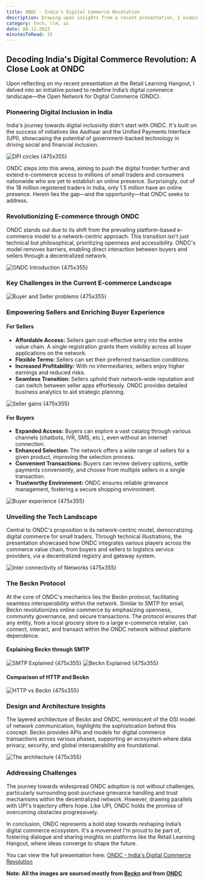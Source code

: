 ```yaml
---
title: ONDC - India's Digital Commerce Revolution
description: Drawing upon insights from a recent presentation, I examine ONDC's potential to bridge the digital divide, its network-centric model, and the collaborative push towards a more inclusive digital marketplace.
category: tech, llm, ai
date: 08-12-2023
minutesToRead: 15
---
```


## Decoding India's Digital Commerce Revolution: A Close Look at ONDC

Upon reflecting on my recent presentation at the Retail Learning Hangout, I delved into an initiative poised to redefine India’s digital commerce landscape—the Open Network for Digital Commerce (ONDC).

### Pioneering Digital Inclusion in India

India's journey towards digital inclusivity didn't start with ONDC. It's built on the success of initiatives like Aadhaar and the Unified Payments Interface (UPI), showcasing the potential of government-backed technology in driving social and financial inclusion. 

![DPI circles {475x355}](/assets/posts/images/ondc/01-dpi-circle.jpg "DPI circles")

ONDC steps into this arena, aiming to push the digital frontier further and extend e-commerce access to millions of small traders and consumers nationwide who are yet to establish an online presence. Surprisingly, out of the 18 million registered traders in India, only 1.5 million have an online presence. Herein lies the gap—and the opportunity—that ONDC seeks to address.

### Revolutionizing E-commerce through ONDC

ONDC stands out due to its shift from the prevailing platform-based e-commerce model to a network-centric approach. This transition isn't just technical but philosophical, prioritizing openness and accessibility. ONDC's model removes barriers, enabling direct interaction between buyers and sellers through a decentralized network.

![ONDC Introduction {475x355}](/assets/posts/images/ondc/02-ondc-intro.jpg "ONDC Introduction")

### Key Challenges in the Current E-commerce Landscape

![Buyer and Seller problems {475x355}](/assets/posts/images/ondc/03-problem-statement.jpg "Buyer and Seller problems")

### Empowering Sellers and Enriching Buyer Experience

#### For Sellers

- **Affordable Access:** Sellers gain cost-effective entry into the entire value chain. A single registration grants them visibility across all buyer applications on the network.
- **Flexible Terms:** Sellers can set their preferred transaction conditions.
- **Increased Profitability:** With no intermediaries, sellers enjoy higher earnings and reduced risks.
- **Seamless Transition:** Sellers uphold their network-wide reputation and can switch between seller apps effortlessly. ONDC provides detailed business analytics to aid strategic planning.

![Seller gains {475x355}](/assets/posts/images/ondc/06-seller.jpg "Seller gains")

#### For Buyers

- **Expanded Access:** Buyers can explore a vast catalog through various channels (chatbots, IVR, SMS, etc.), even without an internet connection.
- **Enhanced Selection:** The network offers a wide range of sellers for a given product, improving the selection process.
- **Convenient Transactions:** Buyers can review delivery options, settle payments conveniently, and choose from multiple sellers in a single transaction.
- **Trustworthy Environment:** ONDC ensures reliable grievance management, fostering a secure shopping environment.

![Buyer experience {475x355}](/assets/posts/images/ondc/05-buyer.jpg "Buyer experience")

### Unveiling the Tech Landscape

Central to ONDC's proposition is its network-centric model, democratizing digital commerce for small traders. Through technical illustrations, the presentation showcased how ONDC integrates various players across the commerce value chain, from buyers and sellers to logistics service providers, via a decentralized registry and gateway system.

![Inter connectivity of Networks {475x355}](/assets/posts/images/ondc/07-a-inter-connectivity.jpg "Tech Landscape")

### The Beckn Protocol

At the core of ONDC's mechanics lies the Beckn protocol, facilitating seamless interoperability within the network. Similar to SMTP for email, Beckn revolutionizes online commerce by emphasizing openness, community governance, and secure transactions. The protocol ensures that any entity, from a local grocery store to a large e-commerce retailer, can connect, interact, and transact within the ONDC network without platform dependence.

#### Explaining Beckn through SMTP

![SMTP Explained {475x355}](/assets/posts/images/ondc/08-smtp-01.jpg "SMTP Explained")
![Beckn Explained {475x355}](/assets/posts/images/ondc/09-beckn-01.jpg "Beckn explained")

#### Comparison of HTTP and Beckn

![HTTP vs Beckn {475x355}](/assets/posts/images/ondc/10-beckn.jpg "HTTP vs Beckn")

### Design and Architecture Insights

The layered architecture of Beckn and ONDC, reminiscent of the OSI model of network communication, highlights the sophistication behind this concept. Beckn provides APIs and models for digital commerce transactions across various phases, supporting an ecosystem where data privacy, security, and global interoperability are foundational.

![The architecture {475x355}](/assets/posts/images/ondc/07-architecture.jpg "Architecture")

### Addressing Challenges

The journey towards widespread ONDC adoption is not without challenges, particularly surrounding post-purchase grievance handling and trust mechanisms within the decentralized network. However, drawing parallels with UPI's trajectory offers hope. Like UPI, ONDC holds the promise of overcoming obstacles progressively.

In conclusion, ONDC represents a bold step towards reshaping India’s digital commerce ecosystem. It's a movement I'm proud to be part of, fostering dialogue and sharing insights on platforms like the Retail Learning Hangout, where ideas converge to shape the future.

You can view the full presentation here: [ONDC - India's Digital Commerce Revolution](https://docs.google.com/presentation/d/1IQoZgyWifpt0FGUKmS-hozKmYQowftCxtD5w6oKUbtw/edit?usp=sharing)

**Note: All the images are sourced mostly from [Beckn](https://becknprotocol.io/) and from [ONDC](https://ondc.in/)**